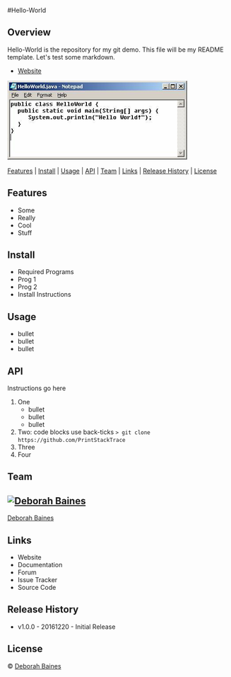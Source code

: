 [//]: # (build badges should go here)

#Hello-World

## Overview
Hello-World is the repository for my git demo. This file will be my README template. Let's test some markdown.
- [Website](http://www.google.com)

![hello-world](helloworld.jpg)


[Features](#features)
|
[Install](#install)
|
[Usage](#usage)
|
[API](#api)
|
[Team](#team)
|
[Links](#links)
|
[Release History](#release-history)
|
[License](#license)



## Features
- Some
- Really
- Cool
- Stuff

## Install
- Required Programs
 - Prog 1
 - Prog 2
- Install Instructions


## Usage
- bullet
- bullet
- bullet


## API
Instructions go here

1. One
	- bullet
	- bullet
 	- bullet
2. Two: code blocks use back-ticks `> git clone https://github.com/PrintStackTrace`
3. Three
4. Four


## Team
[![Deborah Baines](http://www.clker.com/cliparts/0/4/3/4/12198090302006169125female%20silhouette.svg.med.png)](https://github.com/PrintStackTrace)
---
[Deborah Baines](https://github.com/PrintStackTrace)


## Links
- Website
- Documentation
- Forum
- Issue Tracker
- Source Code


## Release History
- v1.0.0 - 20161220 - Initial Release


## License
© [Deborah Baines](https://github.com/PrintStackTrace)
